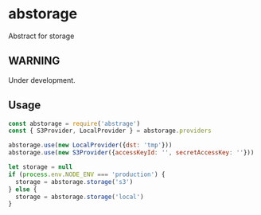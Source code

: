 # abstorage

Abstract for storage

## WARNING
Under development.

## Usage

```js
const abstorage = require('abstrage')
const { S3Provider, LocalProvider } = abstorage.providers

abstorage.use(new LocalProvider({dst: 'tmp'}))
abstorage.use(new S3Provider({accessKeyId: '', secretAccessKey: ''}))

let storage = null
if (process.env.NODE_ENV === 'production') {
  storage = abstorage.storage('s3')
} else {
  storage = abstorage.storage('local')
}
```